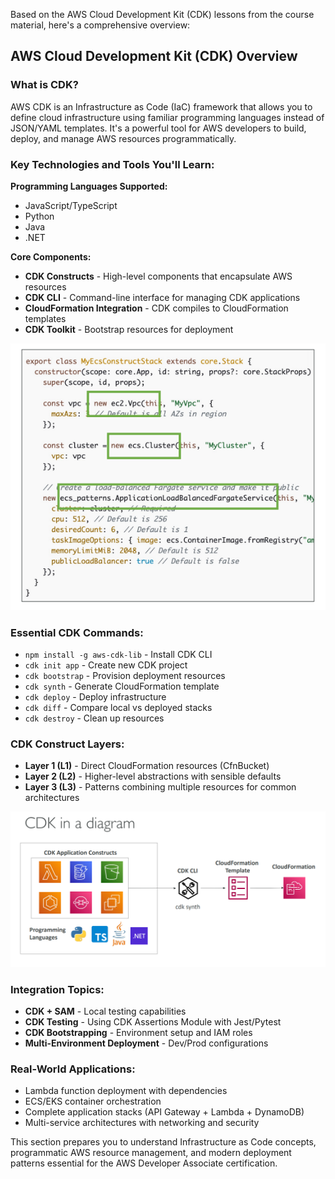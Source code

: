 Based on the AWS Cloud Development Kit (CDK) lessons from the course material, here's a comprehensive overview:

## AWS Cloud Development Kit (CDK) Overview

### What is CDK?
AWS CDK is an Infrastructure as Code (IaC) framework that allows you to define cloud infrastructure using familiar programming languages instead of JSON/YAML templates. It's a powerful tool for AWS developers to build, deploy, and manage AWS resources programmatically.

### Key Technologies and Tools You'll Learn:

**Programming Languages Supported:**
- JavaScript/TypeScript
- Python
- Java
- .NET

**Core Components:**
- **CDK Constructs** - High-level components that encapsulate AWS resources
- **CDK CLI** - Command-line interface for managing CDK applications
- **CloudFormation Integration** - CDK compiles to CloudFormation templates
- **CDK Toolkit** - Bootstrap resources for deployment

![](./resource/image.png)

### Essential CDK Commands:
- `npm install -g aws-cdk-lib` - Install CDK CLI
- `cdk init app` - Create new CDK project
- `cdk bootstrap` - Provision deployment resources
- `cdk synth` - Generate CloudFormation template
- `cdk deploy` - Deploy infrastructure
- `cdk diff` - Compare local vs deployed stacks
- `cdk destroy` - Clean up resources

### CDK Construct Layers:
- **Layer 1 (L1)** - Direct CloudFormation resources (CfnBucket)
- **Layer 2 (L2)** - Higher-level abstractions with sensible defaults
- **Layer 3 (L3)** - Patterns combining multiple resources for common architectures

![](./resource/image_1.png)

### Integration Topics:
- **CDK + SAM** - Local testing capabilities
- **CDK Testing** - Using CDK Assertions Module with Jest/Pytest
- **CDK Bootstrapping** - Environment setup and IAM roles
- **Multi-Environment Deployment** - Dev/Prod configurations

### Real-World Applications:
- Lambda function deployment with dependencies
- ECS/EKS container orchestration
- Complete application stacks (API Gateway + Lambda + DynamoDB)
- Multi-service architectures with networking and security

This section prepares you to understand Infrastructure as Code concepts, programmatic AWS resource management, and modern deployment patterns essential for the AWS Developer Associate certification.